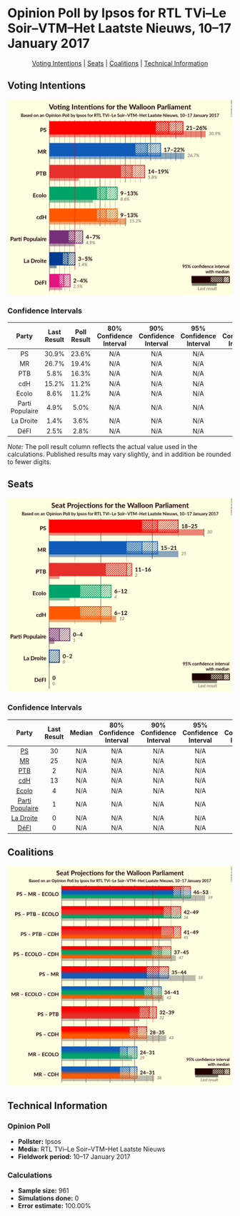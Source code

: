 # Opinion Poll by Ipsos for RTL TVi–Le Soir–VTM–Het Laatste Nieuws, 10–17 January 2017

<p align="center"><a href="#voting-intentions">Voting Intentions</a> | <a href="#seats">Seats</a> | <a href="#coalitions">Coalitions</a> | <a href="#technical-information">Technical Information</a></p>

## Voting Intentions

![Graph with voting intentions not yet produced](2017-01-17-Ipsos.png "Voting Intentions")

### Confidence Intervals

| Party | Last Result | Poll Result | 80% Confidence Interval | 90% Confidence Interval | 95% Confidence Interval | 99% Confidence Interval |
|:-----:|:-----------:|:-----------:|:-----------------------:|:-----------------------:|:-----------------------:|:-----------------------:|
| PS | 30.9% | 23.6% | N/A |N/A |N/A |N/A |
| MR | 26.7% | 19.4% | N/A |N/A |N/A |N/A |
| PTB | 5.8% | 16.3% | N/A |N/A |N/A |N/A |
| cdH | 15.2% | 11.2% | N/A |N/A |N/A |N/A |
| Ecolo | 8.6% | 11.2% | N/A |N/A |N/A |N/A |
| Parti Populaire | 4.9% | 5.0% | N/A |N/A |N/A |N/A |
| La Droite | 1.4% | 3.6% | N/A |N/A |N/A |N/A |
| DéFI | 2.5% | 2.8% | N/A |N/A |N/A |N/A |

*Note:* The poll result column reflects the actual value used in the calculations. Published results may vary slightly, and in addition be rounded to fewer digits.

## Seats

![Graph with seats not yet produced](2017-01-17-Ipsos-seats.png "Seats")

### Confidence Intervals

| Party | Last Result | Median | 80% Confidence Interval | 90% Confidence Interval | 95% Confidence Interval | 99% Confidence Interval |
|:-----:|:-----------:|:------:|:-----------------------:|:-----------------------:|:-----------------------:|:-----------------------:|
| <a href="#ps">PS</a> | 30 | N/A | N/A |N/A |N/A |N/A |
| <a href="#mr">MR</a> | 25 | N/A | N/A |N/A |N/A |N/A |
| <a href="#ptb">PTB</a> | 2 | N/A | N/A |N/A |N/A |N/A |
| <a href="#cdh">cdH</a> | 13 | N/A | N/A |N/A |N/A |N/A |
| <a href="#ecolo">Ecolo</a> | 4 | N/A | N/A |N/A |N/A |N/A |
| <a href="#parti-populaire">Parti Populaire</a> | 1 | N/A | N/A |N/A |N/A |N/A |
| <a href="#la-droite">La Droite</a> | 0 | N/A | N/A |N/A |N/A |N/A |
| <a href="#défi">DéFI</a> | 0 | N/A | N/A |N/A |N/A |N/A |


## Coalitions

![Graph with coalitions seats not yet produced](2017-01-17-Ipsos-coalitions-seats.png "Coalitions Seats")


## Technical Information

### Opinion Poll

+ **Pollster:** Ipsos
+ **Media:** RTL TVi–Le Soir–VTM–Het Laatste Nieuws
+ **Fieldwork period:** 10–17 January 2017

### Calculations

+ **Sample size:** 961
+ **Simulations done:** 0
+ **Error estimate:** 100.00%

